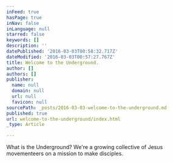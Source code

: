 ```yaml
---
inFeed: true
hasPage: true
inNav: false
inLanguage: null
starred: false
keywords: []
description: ''
datePublished: '2016-03-03T00:58:32.717Z'
dateModified: '2016-03-03T00:57:27.767Z'
title: Welcome to the Underground.
author: []
authors: []
publisher:
  name: null
  domain: null
  url: null
  favicon: null
sourcePath: _posts/2016-03-03-welcome-to-the-underground.md
published: true
url: welcome-to-the-underground/index.html
_type: Article

---
```

What is the Underground?  We're a growing collective of Jesus movementeers on a mission to make disciples.